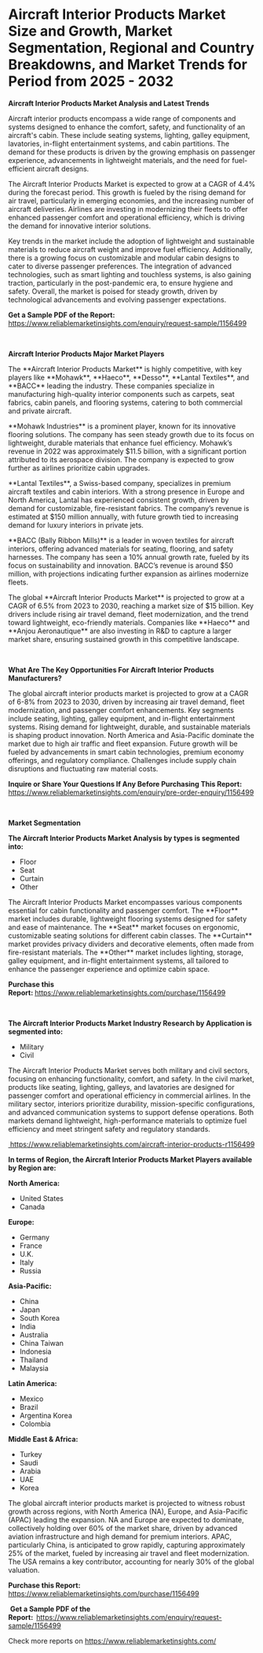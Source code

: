 <p><h1>Aircraft Interior Products Market Size and Growth, Market Segmentation, Regional and Country Breakdowns, and Market Trends for Period from 2025 -  2032</h1></p><p><strong>Aircraft Interior Products Market Analysis and Latest Trends</strong></p>
<p><p>Aircraft interior products encompass a wide range of components and systems designed to enhance the comfort, safety, and functionality of an aircraft's cabin. These include seating systems, lighting, galley equipment, lavatories, in-flight entertainment systems, and cabin partitions. The demand for these products is driven by the growing emphasis on passenger experience, advancements in lightweight materials, and the need for fuel-efficient aircraft designs.</p><p>The Aircraft Interior Products Market is expected to grow at a CAGR of 4.4% during the forecast period. This growth is fueled by the rising demand for air travel, particularly in emerging economies, and the increasing number of aircraft deliveries. Airlines are investing in modernizing their fleets to offer enhanced passenger comfort and operational efficiency, which is driving the demand for innovative interior solutions.</p><p>Key trends in the market include the adoption of lightweight and sustainable materials to reduce aircraft weight and improve fuel efficiency. Additionally, there is a growing focus on customizable and modular cabin designs to cater to diverse passenger preferences. The integration of advanced technologies, such as smart lighting and touchless systems, is also gaining traction, particularly in the post-pandemic era, to ensure hygiene and safety. Overall, the market is poised for steady growth, driven by technological advancements and evolving passenger expectations.</p></p>
<p><strong>Get a Sample PDF of the Report:&nbsp;</strong> <a href="https://www.reliablemarketinsights.com/enquiry/request-sample/1156499?utm_campaign=1932&utm_medium=2&utm_source=Github&utm_content=ia&utm_term=23012025&utm_id=aircraft-interior-products">https://www.reliablemarketinsights.com/enquiry/request-sample/1156499</a></p>
<p>&nbsp;</p>
<p><strong>Aircraft Interior Products Major Market Players</strong></p>
<p><p>The **Aircraft Interior Products Market** is highly competitive, with key players like **Mohawk**, **Haeco**, **Desso**, **Lantal Textiles**, and **BACC** leading the industry. These companies specialize in manufacturing high-quality interior components such as carpets, seat fabrics, cabin panels, and flooring systems, catering to both commercial and private aircraft.</p><p>**Mohawk Industries** is a prominent player, known for its innovative flooring solutions. The company has seen steady growth due to its focus on lightweight, durable materials that enhance fuel efficiency. Mohawk’s revenue in 2022 was approximately $11.5 billion, with a significant portion attributed to its aerospace division. The company is expected to grow further as airlines prioritize cabin upgrades.</p><p>**Lantal Textiles**, a Swiss-based company, specializes in premium aircraft textiles and cabin interiors. With a strong presence in Europe and North America, Lantal has experienced consistent growth, driven by demand for customizable, fire-resistant fabrics. The company’s revenue is estimated at $150 million annually, with future growth tied to increasing demand for luxury interiors in private jets.</p><p>**BACC (Bally Ribbon Mills)** is a leader in woven textiles for aircraft interiors, offering advanced materials for seating, flooring, and safety harnesses. The company has seen a 10% annual growth rate, fueled by its focus on sustainability and innovation. BACC’s revenue is around $50 million, with projections indicating further expansion as airlines modernize fleets.</p><p>The global **Aircraft Interior Products Market** is projected to grow at a CAGR of 6.5% from 2023 to 2030, reaching a market size of $15 billion. Key drivers include rising air travel demand, fleet modernization, and the trend toward lightweight, eco-friendly materials. Companies like **Haeco** and **Anjou Aeronautique** are also investing in R&D to capture a larger market share, ensuring sustained growth in this competitive landscape.</p></p>
<p>&nbsp;</p>
<p><strong>What Are The Key Opportunities For Aircraft Interior Products Manufacturers?</strong></p>
<p><p>The global aircraft interior products market is projected to grow at a CAGR of 6-8% from 2023 to 2030, driven by increasing air travel demand, fleet modernization, and passenger comfort enhancements. Key segments include seating, lighting, galley equipment, and in-flight entertainment systems. Rising demand for lightweight, durable, and sustainable materials is shaping product innovation. North America and Asia-Pacific dominate the market due to high air traffic and fleet expansion. Future growth will be fueled by advancements in smart cabin technologies, premium economy offerings, and regulatory compliance. Challenges include supply chain disruptions and fluctuating raw material costs.</p></p>
<p><strong>Inquire or Share Your Questions If Any Before Purchasing This Report:</strong> <a href="https://www.reliablemarketinsights.com/enquiry/pre-order-enquiry/1156499?utm_campaign=1932&utm_medium=2&utm_source=Github&utm_content=ia&utm_term=23012025&utm_id=aircraft-interior-products">https://www.reliablemarketinsights.com/enquiry/pre-order-enquiry/1156499</a></p>
<p>&nbsp;</p>
<p><strong>Market Segmentation</strong></p>
<p><strong>The Aircraft Interior Products Market Analysis by types is segmented into:</strong></p>
<p><ul><li>Floor</li><li>Seat</li><li>Curtain</li><li>Other</li></ul></p>
<p><p>The Aircraft Interior Products Market encompasses various components essential for cabin functionality and passenger comfort. The **Floor** market includes durable, lightweight flooring systems designed for safety and ease of maintenance. The **Seat** market focuses on ergonomic, customizable seating solutions for different cabin classes. The **Curtain** market provides privacy dividers and decorative elements, often made from fire-resistant materials. The **Other** market includes lighting, storage, galley equipment, and in-flight entertainment systems, all tailored to enhance the passenger experience and optimize cabin space.</p></p>
<p><strong>Purchase this Report:&nbsp;</strong><a href="https://www.reliablemarketinsights.com/purchase/1156499?utm_campaign=1932&utm_medium=2&utm_source=Github&utm_content=ia&utm_term=23012025&utm_id=aircraft-interior-products">https://www.reliablemarketinsights.com/purchase/1156499</a></p>
<p>&nbsp;</p>
<p><strong>The Aircraft Interior Products Market Industry Research by Application is segmented into:</strong></p>
<p><ul><li>Military</li><li>Civil</li></ul></p>
<p><p>The Aircraft Interior Products Market serves both military and civil sectors, focusing on enhancing functionality, comfort, and safety. In the civil market, products like seating, lighting, galleys, and lavatories are designed for passenger comfort and operational efficiency in commercial airlines. In the military sector, interiors prioritize durability, mission-specific configurations, and advanced communication systems to support defense operations. Both markets demand lightweight, high-performance materials to optimize fuel efficiency and meet stringent safety and regulatory standards.</p></p>
<p><a href="https://www.reliablemarketinsights.com/aircraft-interior-products-r1156499?utm_campaign=1932&utm_medium=2&utm_source=Github&utm_content=ia&utm_term=23012025&utm_id=aircraft-interior-products">&nbsp;https://www.reliablemarketinsights.com/aircraft-interior-products-r1156499</a></p>
<p><strong>In terms of Region, the Aircraft Interior Products Market Players available by Region are:</strong></p>
<p>
    <p> <strong> North America: </strong>
        <ul>
            <li>United States</li>
            <li>Canada</li>
        </ul>
        </p> 
    <p> <strong> Europe: </strong>
        <ul>
            <li>Germany</li>
            <li>France</li>
            <li>U.K.</li>
            <li>Italy</li>
            <li>Russia</li>
        </ul>
        </p> 
    <p> <strong> Asia-Pacific: </strong>
        <ul>
            <li>China</li>
            <li>Japan</li>
            <li>South Korea</li>
            <li>India</li>
            <li>Australia</li>
            <li>China Taiwan</li>
            <li>Indonesia</li>
            <li>Thailand</li>
            <li>Malaysia</li>
        </ul>
        </p> 
    <p> <strong> Latin America: </strong>
        <ul>
            <li>Mexico</li>
            <li>Brazil</li>
            <li>Argentina Korea</li>
            <li>Colombia</li>
        </ul>
        </p> 
    <p> <strong> Middle East & Africa: </strong>
        <ul>
            <li>Turkey</li>
            <li>Saudi</li>
            <li>Arabia</li>
            <li>UAE</li>
            <li>Korea</li>
        </ul>
    </p>
    </p>
<p><p>The global aircraft interior products market is projected to witness robust growth across regions, with North America (NA), Europe, and Asia-Pacific (APAC) leading the expansion. NA and Europe are expected to dominate, collectively holding over 60% of the market share, driven by advanced aviation infrastructure and high demand for premium interiors. APAC, particularly China, is anticipated to grow rapidly, capturing approximately 25% of the market, fueled by increasing air travel and fleet modernization. The USA remains a key contributor, accounting for nearly 30% of the global valuation.</p></p>
<p><strong>Purchase this Report: </strong><a href="https://www.reliablemarketinsights.com/purchase/1156499?utm_campaign=1932&utm_medium=2&utm_source=Github&utm_content=ia&utm_term=23012025&utm_id=aircraft-interior-products">https://www.reliablemarketinsights.com/purchase/1156499</a></p>
<p>&nbsp;<strong>Get a Sample PDF of the Report:&nbsp;&nbsp;</strong><a href="https://www.reliablemarketinsights.com/enquiry/request-sample/1156499?utm_campaign=1932&utm_medium=2&utm_source=Github&utm_content=ia&utm_term=23012025&utm_id=aircraft-interior-products">https://www.reliablemarketinsights.com/enquiry/request-sample/1156499</a></p>
<p><strong></strong></p>
<p>Check more reports on <a href="https://www.reliablemarketinsights.com/?utm_campaign=1932&utm_medium=2&utm_source=Github&utm_content=ia&utm_term=23012025&utm_id=aircraft-interior-products">https://www.reliablemarketinsights.com/</a></p>